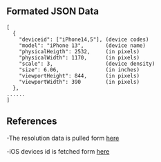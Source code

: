 ## Formated JSON Data

```
[
  {
    "deviceid": ["iPhone14,5"], (device codes)
    "model": "iPhone 13",       (device name)
    "physicalHeigth": 2532,     (in pixels)
    "physicalWidth": 1170,      (in pixels)
    "scale": 3,                 (device density)
    "size": 6.06,               (in inches)
    "viewportHeight": 844,      (in pixels)
    "viewportWidth": 390        (in pixels)
  },
......
]
```

## References

-The resolution data is pulled form [here](https://www.ios-resolution.com/)

-iOS devices id is fetched form [here](https://gist.github.com/adamawolf/3048717)
